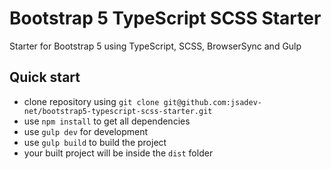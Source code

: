# Bootstrap 5 TypeScript SCSS Starter
Starter for Bootstrap 5 using TypeScript, SCSS, BrowserSync and Gulp

## Quick start

- clone repository using `git clone git@github.com:jsadev-net/bootstrap5-typescript-scss-starter.git`
- use `npm install` to get all dependencies
- use `gulp dev` for development
- use `gulp build` to build the project
- your built project will be inside the `dist` folder
